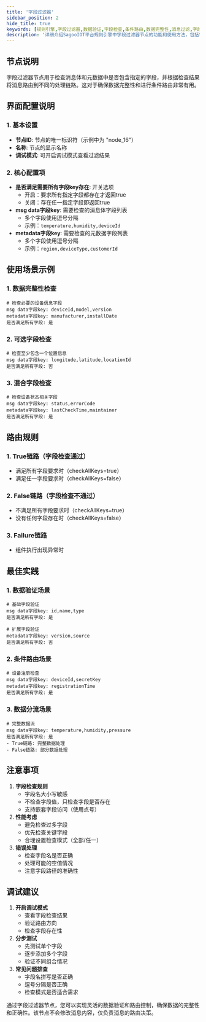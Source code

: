 ```yaml
---
title: '字段过滤器'
sidebar_position: 2
hide_title: true
keywords: [规则引擎,字段过滤器,数据验证,字段检查,条件路由,数据完整性,消息过滤,字段验证,数据分流,元数据处理]
description: '详细介绍SagooIOT平台规则引擎中字段过滤器节点的功能和使用方法，包括字段检查机制、配置选项、应用场景、最佳实践等内容，帮助用户实现精确的数据字段验证和路由控制。'
---
```



## 节点说明

字段过滤器节点用于检查消息体和元数据中是否包含指定的字段，并根据检查结果将消息路由到不同的处理链路。这对于确保数据完整性和进行条件路由非常有用。

## 界面配置说明

### 1. 基本设置

- **节点ID**: 节点的唯一标识符（示例中为 "node_16"）
- **名称**: 节点的显示名称
- **调试模式**: 可开启调试模式查看过滤结果

### 2. 核心配置项

- **是否满足需要所有字段key存在**: 开关选项
    - 开启：要求所有指定字段都存在才返回true
    - 关闭：存在任一指定字段即返回true
- **msg data字段key**: 需要检查的消息体字段列表
    - 多个字段使用逗号分隔
    - 示例：`temperature,humidity,deviceId`
- **metadata字段key**: 需要检查的元数据字段列表
    - 多个字段使用逗号分隔
    - 示例：`region,deviceType,customerId`

## 使用场景示例

### 1. 数据完整性检查

```
# 检查必要的设备信息字段
msg data字段key: deviceId,model,version
metadata字段key: manufacturer,installDate
是否满足所有字段: 是
```

### 2. 可选字段检查

```
# 检查至少包含一个位置信息
msg data字段key: longitude,latitude,locationId
是否满足所有字段: 否
```

### 3. 混合字段检查

```
# 检查设备状态相关字段
msg data字段key: status,errorCode
metadata字段key: lastCheckTime,maintainer
是否满足所有字段: 是
```

## 路由规则

### 1. True链路（字段检查通过）

- 满足所有字段要求时（checkAllKeys=true）
- 满足任一字段要求时（checkAllKeys=false）

### 2. False链路（字段检查不通过）

- 不满足所有字段要求时（checkAllKeys=true）
- 没有任何字段存在时（checkAllKeys=false）

### 3. Failure链路

- 组件执行出现异常时

## 最佳实践

### 1. 数据验证场景

```
# 基础字段验证
msg data字段key: id,name,type
是否满足所有字段: 是

# 扩展字段验证
metadata字段key: version,source
是否满足所有字段: 否
```

### 2. 条件路由场景

```
# 设备注册检查
msg data字段key: deviceId,secretKey
metadata字段key: registrationTime
是否满足所有字段: 是
```

### 3. 数据分流场景

```
# 完整数据流
msg data字段key: temperature,humidity,pressure
是否满足所有字段: 是
- True链路: 完整数据处理
- False链路: 部分数据处理
```

## 注意事项

1. **字段检查规则**
    - 字段名大小写敏感
    - 不检查字段值，只检查字段是否存在
    - 支持嵌套字段访问（使用点号）
2. **性能考虑**
    - 避免检查过多字段
    - 优先检查关键字段
    - 合理设置检查模式（全部/任一）
3. **错误处理**
    - 检查字段名是否正确
    - 处理可能的空值情况
    - 注意字段路径的准确性

## 调试建议

1. **开启调试模式**
    - 查看字段检查结果
    - 验证路由方向
    - 检查字段存在性
2. **分步测试**
    - 先测试单个字段
    - 逐步添加多个字段
    - 验证不同组合情况
3. **常见问题排查**
    - 字段名拼写是否正确
    - 逗号分隔是否正确
    - 检查模式是否适合需求

通过字段过滤器节点，您可以实现灵活的数据验证和路由控制，确保数据的完整性和正确性。该节点不会修改消息内容，仅负责消息的路由决策。

